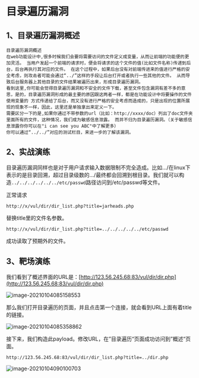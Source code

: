 # 目录遍历漏洞

## 1、目录遍历漏洞概述

```text
目录遍历漏洞概述
在web功能设计中,很多时候我们会要将需要访问的文件定义成变量，从而让前端的功能便的更加灵活。 当用户发起一个前端的请求时，便会将请求的这个文件的值(比如文件名称)传递到后台，后台再执行其对应的文件。 在这个过程中，如果后台没有对前端传进来的值进行严格的安全考虑，则攻击者可能会通过“../”这样的手段让后台打开或者执行一些其他的文件。 从而导致后台服务器上其他目录的文件结果被遍历出来，形成目录遍历漏洞。
看到这里,你可能会觉得目录遍历漏洞和不安全的文件下载，甚至文件包含漏洞有差不多的意思，是的，目录遍历漏洞形成的最主要的原因跟这两者一样，都是在功能设计中将要操作的文件使用变量的 方式传递给了后台，而又没有进行严格的安全考虑而造成的，只是出现的位置所展现的现象不一样，因此，这里还是单独拿出来定义一下。
需要区分一下的是,如果你通过不带参数的url（比如：http://xxxx/doc）列出了doc文件夹里面所有的文件，这种情况，我们成为敏感信息泄露。 而并不归为目录遍历漏洞。（关于敏感信息泄露你你可以在"i can see you ABC"中了解更多）
你可以通过“../../”对应的测试栏目，来进一步的了解该漏洞。
```

## 2、实战演练

目录遍历漏洞同样也是对于用户请求输入数据限制不完全造成。比如…/在linux下表示的是目录回溯，超过目录级数的…/最终都会回溯到根目录。我们就可以构造`../../../../../../etc/passwd`路径访问到/etc/passwd等文件。

正常请求

```text
http://x/vul/dir/dir_list.php?title=jarheads.php
```

替换title里的文件名参数。

```text
http://x/vul/dir/dir_list.php?title=../../../../../etc/passwd
```

成功读取了预期外的文件。

## 3、靶场演练

我们看到了概述界面的URL是：[http://123.56.245.68:83/vul/dir/dir.php](http://123.56.245.68:83/vul/dir/dir.php)

![image-20210104085158553](https://gitee.com/Harveysn0w/win-note_img/raw/master/image-20210104085158553.png)

那么我们打开目录遍历的页面，并且点击第一个连接，就会看到URL上面有着title的链接。

![image-20210104085358862](https://gitee.com/Harveysn0w/win-note_img/raw/master/image-20210104085358862.png)

接下来，我们构造此payload。修改URL，在”目录遍历“页面成功访问到”概述“页面。

```text
http://123.56.245.68:83/vul/dir/dir_list.php?title=../dir.php
```

![image-20210104090100703](https://gitee.com/Harveysn0w/win-note_img/raw/master/image-20210104090100703.png)

